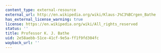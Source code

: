 ```yaml
---
content_type: external-resource
external_url: http://en.wikipedia.org/wiki/Klaus-J%C3%BCrgen_Bathe
has_external_license_warning: true
license: https://en.wikipedia.org/wiki/All_rights_reserved
status: ''
title: Professor K. J. Bathe
uid: 2e58aebb-51ce-41cf-9e5a-ff1f9fd304fc
wayback_url: ''
---
```

